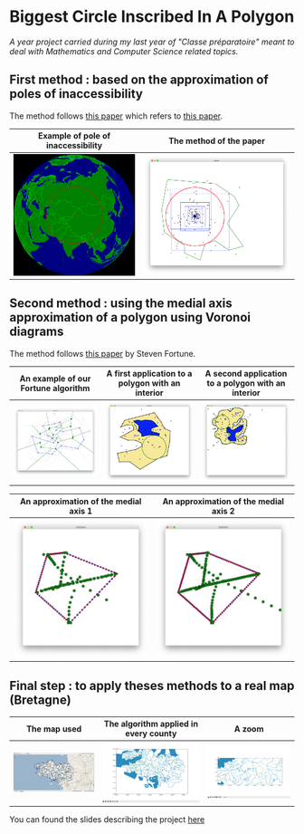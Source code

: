 # Biggest Circle Inscribed In A Polygon

_A year project carried during my last year of "Classe préparatoire" meant to deal with Mathematics and Computer Science related topics._

## First method : based on the approximation of poles of inaccessibility

The method follows [this paper](https://arxiv.org/ftp/arxiv/papers/1212/1212.3193.pdf) which refers to [this paper](https://www.researchgate.net/publication/232984998_Poles_of_inaccessibility_A_calculation_algorithm_for_the_remotest_places_on_Earth).

Example of pole of inaccessibility    |  The method of the paper
:-------------------------:|:-------------------------:
![](https://github.com/Minifixio/TIPE_2021/blob/master/assets/poles_example.png?raw=true)  |  ![](https://github.com/Minifixio/TIPE_2021/blob/master/assets/poles1.png?raw=true)

## Second method : using the medial axis approximation of a polygon using Voronoi diagrams

The method follows [this paper](https://link.springer.com/article/10.1007/BF01840357) by Steven Fortune.

An example of our Fortune algorithm | A first application to a polygon with an interior | A second application to a polygon with an interior
:-------------------------:|:-------------------------:|:-------------------------:
![](https://github.com/Minifixio/TIPE_2021/blob/master/assets/fortune1.png?raw=true) | ![](https://github.com/Minifixio/TIPE_2021/blob/master/assets/app1.png?raw=true) | ![](https://github.com/Minifixio/TIPE_2021/blob/master/assets/app2.png?raw=true)

An approximation of the medial axis 1 | An approximation of the medial axis 2 
:-------------------------:|:-------------------------:
![](https://github.com/Minifixio/TIPE_2021/blob/master/assets/medial1.png?raw=true) | ![](https://github.com/Minifixio/TIPE_2021/blob/master/assets/medial2.png?raw=true) 


## Final step : to apply theses methods to a real map (Bretagne)

The map used | The algorithm applied in every county| A zoom
:-------------------------:|:-------------------------:|:-------------------------:
![](https://github.com/Minifixio/TIPE_2021/blob/master/assets/bretagne1.png?raw=true) | ![](https://github.com/Minifixio/TIPE_2021/blob/master/assets/bretagne2.png?raw=true) | ![](https://github.com/Minifixio/TIPE_2021/blob/master/assets/bretagne3.png?raw=true)

You can found the slides describing the project [here](https://github.com/Minifixio/TIPE_2021/blob/master/assets/Diapo_TIPE_export.pdf)
